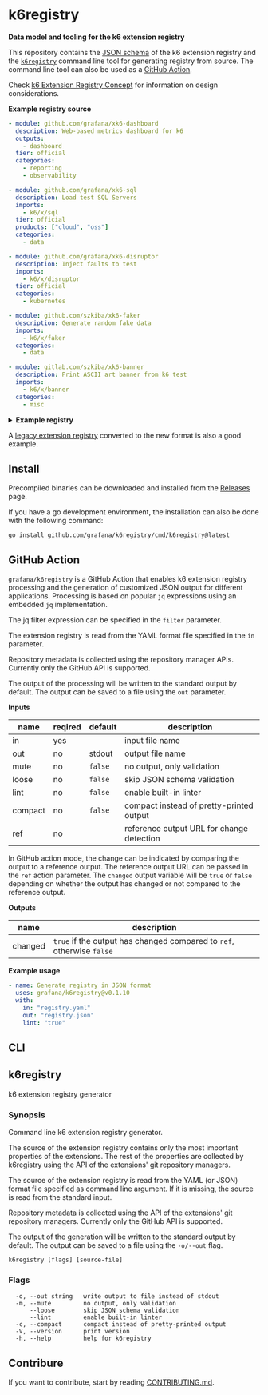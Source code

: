<h1 name="title">k6registry</h1>

**Data model and tooling for the k6 extension registry**

This repository contains the [JSON schema](docs/registry.schema.json) of the k6 extension registry and the [`k6registry`](#k6registry) command line tool for generating registry from source. The command line tool can also be used as a [GitHub Action](#github-action).

Check [k6 Extension Registry Concept](docs/registry.md) for information on design considerations.

**Example registry source**

```yaml file=docs/example.yaml
- module: github.com/grafana/xk6-dashboard
  description: Web-based metrics dashboard for k6
  outputs:
    - dashboard
  tier: official
  categories:
    - reporting
    - observability

- module: github.com/grafana/xk6-sql
  description: Load test SQL Servers
  imports:
    - k6/x/sql
  tier: official
  products: ["cloud", "oss"]
  categories:
    - data

- module: github.com/grafana/xk6-disruptor
  description: Inject faults to test
  imports:
    - k6/x/disruptor
  tier: official
  categories:
    - kubernetes

- module: github.com/szkiba/xk6-faker
  description: Generate random fake data
  imports:
    - k6/x/faker
  categories:
    - data

- module: gitlab.com/szkiba/xk6-banner
  description: Print ASCII art banner from k6 test
  imports:
    - k6/x/banner
  categories:
    - misc
```

<details>
<summary><b>Example registry</b></summary>

Registry generated from the source above.

```json file=docs/example.json
[
  {
    "categories": [
      "reporting",
      "observability"
    ],
    "description": "Web-based metrics dashboard for k6",
    "module": "github.com/grafana/xk6-dashboard",
    "outputs": [
      "dashboard"
    ],
    "products": [
      "oss"
    ],
    "repo": {
      "description": "A k6 extension that makes k6 metrics available on a web-based dashboard.",
      "homepage": "https://github.com/grafana/xk6-dashboard",
      "license": "AGPL-3.0",
      "name": "xk6-dashboard",
      "owner": "grafana",
      "public": true,
      "stars": 325,
      "timestamp": 1719907965,
      "topics": [
        "xk6",
        "xk6-official",
        "xk6-output-dashboard"
      ],
      "url": "https://github.com/grafana/xk6-dashboard",
      "versions": [
        "v0.7.5",
        "v0.7.4",
        "v0.7.3",
        "v0.7.3-alpha.1",
        "v0.7.2",
        "v0.7.1",
        "v0.7.0",
        "v0.7.0-apha.3",
        "v0.7.0-alpha.5",
        "v0.7.0-alpha.4",
        "v0.7.0-alpha.3",
        "v0.7.0-alpha.2",
        "v0.7.0-alpha.1",
        "v0.6.1",
        "v0.6.0",
        "v0.5.5",
        "v0.5.4",
        "v0.5.3",
        "v0.5.2",
        "v0.5.1",
        "v0.5.0",
        "v0.4.4",
        "v0.4.3",
        "v0.4.2",
        "v0.4.1",
        "v0.4.0",
        "v0.3.2",
        "v0.3.1",
        "v0.3.0",
        "v0.2.0",
        "v0.1.3",
        "v0.1.2",
        "v0.1.1",
        "v0.1.0"
      ]
    },
    "tier": "official"
  },
  {
    "categories": [
      "data"
    ],
    "description": "Load test SQL Servers",
    "imports": [
      "k6/x/sql"
    ],
    "module": "github.com/grafana/xk6-sql",
    "products": [
      "cloud",
      "oss"
    ],
    "repo": {
      "description": "k6 extension to load test RDBMSs (PostgreSQL, MySQL, MS SQL and SQLite3)",
      "homepage": "https://github.com/grafana/xk6-sql",
      "license": "Apache-2.0",
      "name": "xk6-sql",
      "owner": "grafana",
      "public": true,
      "stars": 104,
      "timestamp": 1721400602,
      "topics": [
        "k6",
        "sql",
        "xk6"
      ],
      "url": "https://github.com/grafana/xk6-sql",
      "versions": [
        "v0.4.0",
        "v0.3.0",
        "v0.2.1",
        "v0.2.0",
        "v0.1.1",
        "v0.1.0",
        "v0.0.1"
      ]
    },
    "tier": "official"
  },
  {
    "categories": [
      "kubernetes"
    ],
    "description": "Inject faults to test",
    "imports": [
      "k6/x/disruptor"
    ],
    "module": "github.com/grafana/xk6-disruptor",
    "products": [
      "oss"
    ],
    "repo": {
      "description": "Extension for injecting faults into k6 tests",
      "homepage": "https://k6.io/docs/javascript-api/xk6-disruptor/",
      "license": "AGPL-3.0",
      "name": "xk6-disruptor",
      "owner": "grafana",
      "public": true,
      "stars": 88,
      "timestamp": 1724358828,
      "topics": [
        "chaos-engineering",
        "fault-injection",
        "k6",
        "testing",
        "xk6"
      ],
      "url": "https://github.com/grafana/xk6-disruptor",
      "versions": [
        "v0.3.11",
        "v0.3.10",
        "v0.3.9",
        "v0.3.8",
        "v0.3.7",
        "v0.3.6",
        "v0.3.5",
        "v0.3.5-rc2",
        "v0.3.5-rc1",
        "v0.3.4",
        "v0.3.3",
        "v0.3.2",
        "v0.3.1",
        "v0.3.0",
        "v0.2.1",
        "v0.2.0",
        "v0.1.3",
        "v0.1.2",
        "v0.1.1",
        "v0.1.0"
      ]
    },
    "tier": "official"
  },
  {
    "categories": [
      "data"
    ],
    "description": "Generate random fake data",
    "imports": [
      "k6/x/faker"
    ],
    "module": "github.com/szkiba/xk6-faker",
    "products": [
      "oss"
    ],
    "repo": {
      "description": "Random fake data generator for k6.",
      "homepage": "http://ivan.szkiba.hu/xk6-faker/",
      "license": "AGPL-3.0",
      "name": "xk6-faker",
      "owner": "szkiba",
      "public": true,
      "stars": 49,
      "timestamp": 1719935566,
      "topics": [
        "xk6",
        "xk6-javascript-k6-x-faker"
      ],
      "url": "https://github.com/szkiba/xk6-faker",
      "versions": [
        "v0.3.0",
        "v0.3.0-alpha.1",
        "v0.2.2",
        "v0.2.1",
        "v0.2.0",
        "v0.1.0"
      ]
    },
    "tier": "community"
  },
  {
    "categories": [
      "misc"
    ],
    "description": "Print ASCII art banner from k6 test",
    "imports": [
      "k6/x/banner"
    ],
    "module": "gitlab.com/szkiba/xk6-banner",
    "products": [
      "oss"
    ],
    "repo": {
      "description": "Print ASCII art banner from k6 test.",
      "homepage": "https://gitlab.com/szkiba/xk6-banner",
      "license": "MIT",
      "name": "xk6-banner",
      "owner": "szkiba",
      "public": true,
      "timestamp": 1724312566,
      "topics": [
        "xk6"
      ],
      "url": "https://gitlab.com/szkiba/xk6-banner",
      "versions": [
        "v0.1.0"
      ]
    },
    "tier": "community"
  },
  {
    "categories": [
      "misc"
    ],
    "description": "A modern load testing tool, using Go and JavaScript",
    "module": "go.k6.io/k6",
    "products": [
      "cloud",
      "oss"
    ],
    "repo": {
      "description": "A modern load testing tool, using Go and JavaScript - https://k6.io",
      "homepage": "https://github.com/grafana/k6",
      "license": "AGPL-3.0",
      "name": "k6",
      "owner": "grafana",
      "public": true,
      "topics": [
        "es6",
        "go",
        "golang",
        "hacktoberfest",
        "javascript",
        "load-generator",
        "load-testing",
        "performance"
      ],
      "url": "https://github.com/grafana/k6",
      "versions": [
        "v0.53.0",
        "v0.52.0",
        "v0.51.0",
        "v0.50.0",
        "v0.49.0",
        "v0.48.0",
        "v0.47.0",
        "v0.46.0",
        "v0.45.1",
        "v0.45.0",
        "v0.44.1",
        "v0.44.0",
        "v0.43.1",
        "v0.43.0",
        "v0.42.0",
        "v0.41.0",
        "v0.40.0",
        "v0.39.0",
        "v0.38.3",
        "v0.38.2",
        "v0.38.1",
        "v0.38.0",
        "v0.37.0",
        "v0.36.0",
        "v0.35.0",
        "v0.34.1",
        "v0.34.0",
        "v0.33.0",
        "v0.32.0",
        "v0.31.1",
        "v0.31.0",
        "v0.30.0",
        "v0.29.0",
        "v0.28.0",
        "v0.27.1",
        "v0.27.0",
        "v0.26.2",
        "v0.26.1",
        "v0.26.0",
        "v0.25.1",
        "v0.25.0",
        "v0.24.0",
        "v0.23.1",
        "v0.23.0",
        "v0.22.1",
        "v0.22.0",
        "v0.21.1",
        "v0.21.0",
        "v0.20.0",
        "v0.19.0",
        "v0.18.2",
        "v0.18.1",
        "v0.18.0",
        "v0.17.2",
        "v0.17.1",
        "v0.17.0",
        "v0.16.0",
        "v0.15.0",
        "v0.14.0",
        "v0.13.0",
        "v0.12.2",
        "v0.12.1",
        "v0.11.0",
        "v0.10.0",
        "v0.9.3",
        "v0.9.2",
        "v0.9.1",
        "v0.9.0",
        "v0.8.5",
        "v0.8.4",
        "v0.8.3",
        "v0.8.2",
        "v0.8.1",
        "v0.8.0",
        "v0.7.0",
        "v0.6.0",
        "v0.5.2",
        "v0.5.1",
        "v0.5.0",
        "v0.4.5",
        "v0.4.4",
        "v0.4.3",
        "v0.4.2",
        "v0.4.1",
        "v0.4.0",
        "v0.3.0",
        "v0.2.1",
        "v0.2.0",
        "v0.0.2",
        "v0.0.1"
      ]
    },
    "tier": "official"
  }
]
```

</details>

A [legacy extension registry](docs/legacy.yaml) converted to the new format is also a good example.

## Install

Precompiled binaries can be downloaded and installed from the [Releases](https://github.com/grafana/k6registry/releases) page.

If you have a go development environment, the installation can also be done with the following command:

```
go install github.com/grafana/k6registry/cmd/k6registry@latest
```

## GitHub Action

`grafana/k6registry` is a GitHub Action that enables k6 extension registry processing and the generation of customized JSON output for different applications. Processing is based on popular `jq` expressions using an embedded `jq` implementation.

The jq filter expression can be specified in the `filter` parameter.

The extension registry is read from the YAML format file specified in the `in` parameter.

Repository metadata is collected using the repository manager APIs. Currently only the GitHub API is supported.

The output of the processing will be written to the standard output by default. The output can be saved to a file using the `out` parameter.

**Inputs**

name   | reqired | default | description
-------|---------|---------|-------------
in     |   yes   |         | input file name
out    |    no   |  stdout | output file name
mute   |    no   | `false` | no output, only validation
loose  |    no   | `false` | skip JSON schema validation
lint   |    no   | `false` | enable built-in linter
compact|    no   | `false` | compact instead of pretty-printed output
ref    |    no   |         | reference output URL for change detection

In GitHub action mode, the change can be indicated by comparing the output to a reference output. The reference output URL can be passed in the `ref` action parameter. The `changed` output variable will be `true` or `false` depending on whether the output has changed or not compared to the reference output.

**Outputs**

name    | description
--------|------------
changed | `true` if the output has changed compared to `ref`, otherwise `false`

**Example usage**

```yaml
- name: Generate registry in JSON format
  uses: grafana/k6registry@v0.1.10
  with:
    in: "registry.yaml"
    out: "registry.json"
    lint: "true"
```

## CLI

<!-- #region cli -->
## k6registry

k6 extension registry generator

### Synopsis

Command line k6 extension registry generator.

The source of the extension registry contains only the most important properties of the extensions. The rest of the properties are collected by k6registry using the API of the extensions' git repository managers.

The source of the extension registry is read from the YAML (or JSON) format file specified as command line argument. If it is missing, the source is read from the standard input.

Repository metadata is collected using the API of the extensions' git repository managers. Currently only the GitHub API is supported.

The output of the generation will be written to the standard output by default. The output can be saved to a file using the `-o/--out` flag.


```
k6registry [flags] [source-file]
```

### Flags

```
  -o, --out string   write output to file instead of stdout
  -m, --mute         no output, only validation
      --loose        skip JSON schema validation
      --lint         enable built-in linter
  -c, --compact      compact instead of pretty-printed output
  -V, --version      print version
  -h, --help         help for k6registry
```

<!-- #endregion cli -->

## Contribure 

If you want to contribute, start by reading [CONTRIBUTING.md](CONTRIBUTING.md).
